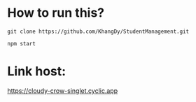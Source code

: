 # How to run this?

`git clone https://github.com/KhangDy/StudentManagement.git`

`npm start`

# Link host:

https://cloudy-crow-singlet.cyclic.app

